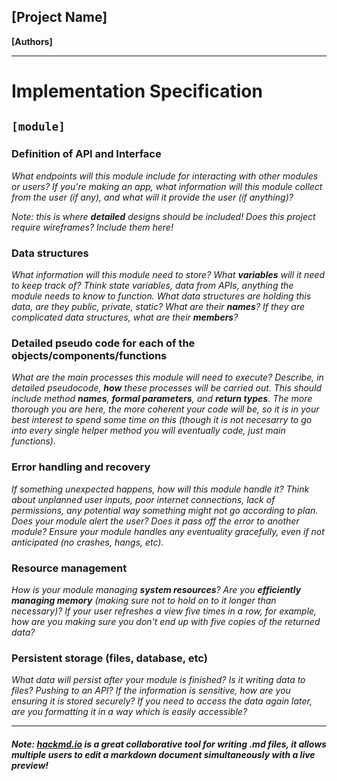 ## [Project Name]
**[Authors]**

---
# Implementation Specification

## `[module]`

### Definition of API and Interface

*What endpoints will this module include for interacting with other modules or users? If you're making an app, what information will this module collect from the user (if any), and what will it provide the user (if anything)?*

*Note: this is where **detailed** designs should be included! Does this project require wireframes? Include them here!*

### Data structures

*What information will this module need to store? What **variables** will it need to keep track of? Think state variables, data from APIs, anything the module needs to know to function. What data structures are holding this data, are they public, private, static? What are their **names**? If they are complicated data structures, what are their **members**?*

### Detailed pseudo code for each of the objects/components/functions

*What are the main processes this module will need to execute? Describe, in detailed pseudocode, **how** these processes will be carried out. This should include method **names**, **formal parameters**, and **return types**. The more thorough you are here, the more coherent your code will be, so it is in your best interest to spend some time on this (though it is not necesarry to go into every single helper method you will eventually code, just main functions).*

### Error handling and recovery

*If something unexpected happens, how will this module handle it? Think about unplanned user inputs, poor internet connections, lack of permissions, any potential way something might not go according to plan. Does your module alert the user? Does it pass off the error to another module? Ensure your module handles any eventuality gracefully, even if not anticipated (no crashes, hangs, etc).*

### Resource management

*How is your module managing **system resources**? Are you **efficiently managing memory** (making sure not to hold on to it longer than necessary)? If your user refreshes a view five times in a row, for example, how are you making sure you don't end up with five copies of the returned data?*

### Persistent storage (files, database, etc)

*What data will persist after your module is finished? Is it writing data to files? Pushing to an API? If the information is sensitive, how are you ensuring it is stored securely? If you need to access the data again later, are you formatting it in a way which is easily accessible?*

---

#### *Note: [hackmd.io](https://hackmd.io) is a great collaborative tool for writing .md files, it allows multiple users to edit a markdown document simultaneously with a live preview!*